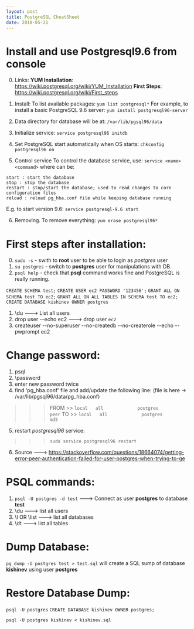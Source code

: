 ```yaml
---
layout: post
title: PostgreSQL CheatSheet
date: 2018-05-21
---  
```


# Install and use Postgresql9.6 from console

0. Links:
**YUM Installation**: https://wiki.postgresql.org/wiki/YUM_Installation
**First Steps**:      https://wiki.postgresql.org/wiki/First_steps

1. Install:
To list available packages:
`yum list postgresql*`
For example, to install a basic PostgreSQL 9.6 server:
`yum install postgresql96-server`

2. Data directory for database will be at:
`/var/lib/pgsql96/data`

3. Initialize service:
`service postgresql96 initdb`

4. Set PostgreSQL start automatically when OS starts:
`chkconfig postgresql96 on`

5. Control service
To control the database service, use:
`service <name> <command>`
where <command> can be:
```
start : start the database
stop : stop the database
restart : stop/start the database; used to read changes to core configuration files
reload : reload pg_hba.conf file while keeping database running
```
E.g. to start version 9.6:
`service postgresql-9.6 start`

6. Removing. To remove everything:
`yum erase postgresql96*`


# First steps after installation:
0. `sudo -s`     - swith to **root** user to be able to login as *postgres* user
1. `su postgres` - switch to **postgres** user for manipulations with DB.
2. `psql help`   - check that **psql** command works fine and PostgreSQL is really running.

`CREATE SCHEMA test;`
`CREATE USER ec2 PASSWORD '123456';`
`GRANT ALL ON SCHEMA test TO ec2;`
`GRANT ALL ON ALL TABLES IN SCHEMA test TO ec2;`
`CREATE DATABASE kishinev OWNER postgres`

1. \du                       ---> List all users
2. drop user --echo ec2      ---> drop user `ec2`
3. createuser --no-superuser --no-createdb --no-createrole --echo --pwprompt ec2


# Change password:
1. psql
2. \password
3. enter new password twice
4. find 'pg_hba.conf' file and add/update the following line: (file is here -> /var/lib/pgsql96/data/pg_hba.conf)
>>> FROM >> `local   all             postgres                                peer`
>>> TO   >> `local   all             postgres                                md5`
5. restart *postgresql96* service:
>>> `sudo service postgresql96 restart`
6. Source ---> https://stackoverflow.com/questions/18664074/getting-error-peer-authentication-failed-for-user-postgres-when-trying-to-ge

# PSQL commands:
1. `psql -U postgres -d test` ---> Connect as user **postgres** to database **test**
2. \du                        ---> list all users
3. \l OR \list                ---> list all databases
4. \dt                        ---> list all tables

# Dump Database:
`pg_dump -U postgres test > test.sql`
will create a SQL sump of database **kishinev** using user **postgres**

# Restore Database Dump:
`psql -U postgres`
`CREATE DATABASE kishinev OWNER postgres;`

`psql -U postgres kishinev < kishinev.sql`
